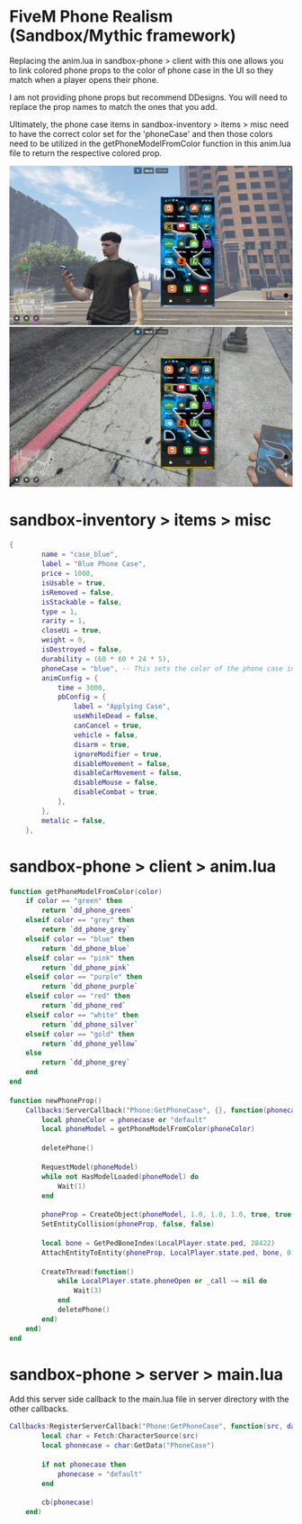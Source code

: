 # FiveM Phone Realism (Sandbox/Mythic framework)

Replacing the anim.lua in sandbox-phone > client with this one allows you to link colored phone props to the color of phone case in the UI so they match when a player opens their phone.

I am not providing phone props but recommend DDesigns. You will need to replace the prop names to match the ones that you add.

Ultimately, the phone case items in sandbox-inventory > items > misc need to have the correct color set for the 'phoneCase' and then those colors need to be utilized in the getPhoneModelFromColor function in this anim.lua file to return the respective colored prop.

![image](/image.png)
![image2](/image2.png)

# sandbox-inventory > items > misc
```lua
{
		name = "case_blue",
		label = "Blue Phone Case",
		price = 1000,
		isUsable = true,
		isRemoved = false,
		isStackable = false,
		type = 1,
		rarity = 1,
		closeUi = true,
		weight = 0,
		isDestroyed = false,
		durability = (60 * 60 * 24 * 5),
		phoneCase = "blue", -- This sets the color of the phone case in Mongo
		animConfig = {
			time = 3000,
			pbConfig = {
				label = "Applying Case",
				useWhileDead = false,
				canCancel = true,
				vehicle = false,
				disarm = true,
				ignoreModifier = true,
				disableMovement = false,
				disableCarMovement = false,
				disableMouse = false,
				disableCombat = true,
			},
		},
		metalic = false,
	},
```
# sandbox-phone > client > anim.lua
```lua
function getPhoneModelFromColor(color)
    if color == "green" then
        return `dd_phone_green`
    elseif color == "grey" then
        return `dd_phone_grey`
	elseif color == "blue" then
		return `dd_phone_blue`
	elseif color == "pink" then
		return `dd_phone_pink`
	elseif color == "purple" then
		return `dd_phone_purple`
	elseif color == "red" then
		return `dd_phone_red`
	elseif color == "white" then
		return `dd_phone_silver`
	elseif color == "gold" then
		return `dd_phone_yellow`
    else
        return `dd_phone_grey`
    end
end

function newPhoneProp()
    Callbacks:ServerCallback("Phone:GetPhoneCase", {}, function(phonecase)
		local phoneColor = phonecase or "default"
		local phoneModel = getPhoneModelFromColor(phoneColor)

        deletePhone()

        RequestModel(phoneModel)
        while not HasModelLoaded(phoneModel) do
            Wait(1)
        end

        phoneProp = CreateObject(phoneModel, 1.0, 1.0, 1.0, true, true, false)
        SetEntityCollision(phoneProp, false, false)

        local bone = GetPedBoneIndex(LocalPlayer.state.ped, 28422)
        AttachEntityToEntity(phoneProp, LocalPlayer.state.ped, bone, 0.0, 0.0, 0.0, 0.0, 0.0, 0.0, true, true, false, false, 2, true)

        CreateThread(function()
            while LocalPlayer.state.phoneOpen or _call ~= nil do
                Wait(3)
            end
            deletePhone()
        end)
    end)
end
```
# sandbox-phone > server > main.lua
Add this server side callback to the main.lua file in server directory with the other callbacks.

```lua
Callbacks:RegisterServerCallback("Phone:GetPhoneCase", function(src, data, cb)
		local char = Fetch:CharacterSource(src)
		local phonecase = char:GetData("PhoneCase")
	
		if not phonecase then
			phonecase = "default"
		end
	
		cb(phonecase)
	end)